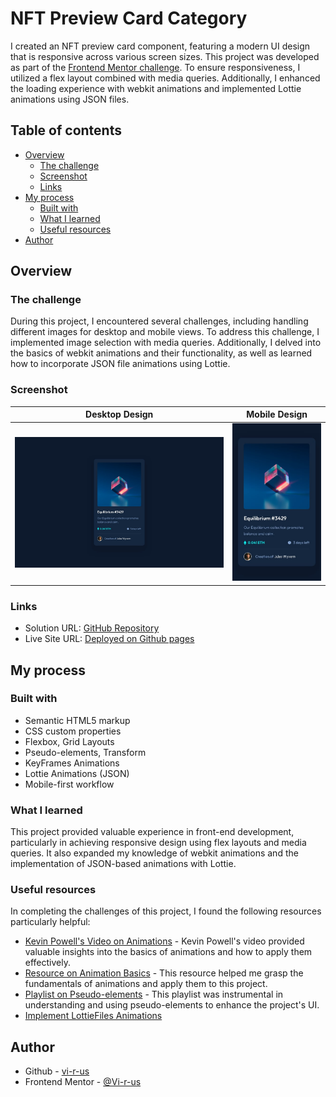 # NFT Preview Card Category

I created an NFT preview card component, featuring a modern UI design that is responsive across various screen sizes. This project was developed as part of the [Frontend Mentor challenge](https://www.frontendmentor.io/challenges/nft-preview-card-component-SbdUL_w0U/hub). To ensure responsiveness, I utilized a flex layout combined with media queries. Additionally, I enhanced the loading experience with webkit animations and implemented Lottie animations using JSON files.

## Table of contents

- [Overview](#overview)
  - [The challenge](#the-challenge)
  - [Screenshot](#screenshot)
  - [Links](#links)
- [My process](#my-process)
  - [Built with](#built-with)
  - [What I learned](#what-i-learned)
  - [Useful resources](#useful-resources)
- [Author](#author)

## Overview

### The challenge

During this project, I encountered several challenges, including handling different images for desktop and mobile views. To address this challenge, I implemented image selection with media queries. Additionally, I delved into the basics of webkit animations and their functionality, as well as learned how to incorporate JSON file animations using Lottie.

### Screenshot

Desktop Design            |  Mobile Design 
:-------------------------:|:-------------------------:
![](./design/desktop-design.jpg)  |  ![](./design/mobile-design.jpg)

### Links

- Solution URL: [GitHub Repository](https://github.com/Vi-r-us/NFT-Preview-Card-Component)
- Live Site URL: [Deployed on Github pages](https://vi-r-us.github.io/NFT-Preview-Card-Component/)


## My process

### Built with

- Semantic HTML5 markup
- CSS custom properties 
- Flexbox, Grid Layouts
- Pseudo-elements, Transform
- KeyFrames Animations
- Lottie Animations (JSON)
- Mobile-first workflow

### What I learned

This project provided valuable experience in front-end development, particularly in achieving responsive design using flex layouts and media queries. It also expanded my knowledge of webkit animations and the implementation of JSON-based animations with Lottie.

### Useful resources

In completing the challenges of this project, I found the following resources particularly helpful:
- [Kevin Powell's Video on Animations](https://www.youtube.com/watch?v=K27WULzr2P8&t=7056s) - Kevin Powell's video provided valuable insights into the basics of animations and how to apply them effectively.
- [Resource on Animation Basics](https://www.youtube.com/watch?v=y8-F5-2EIcg&t=5s) - This resource helped me grasp the fundamentals of animations and apply them to this project.
- [Playlist on Pseudo-elements](https://www.youtube.com/watch?v=xoRbkm8XgfQ&t=60s) - This playlist was instrumental in understanding and using pseudo-elements to enhance the project's UI.
- [Implement LottieFiles Animations](https://www.youtube.com/watch?v=x8WW0DDXZ4w&t=578s)

## Author

- Github - [vi-r-us](https://github.com/Vi-r-us)
- Frontend Mentor - [@Vi-r-us](https://www.frontendmentor.io/profile/Vi-r-us)